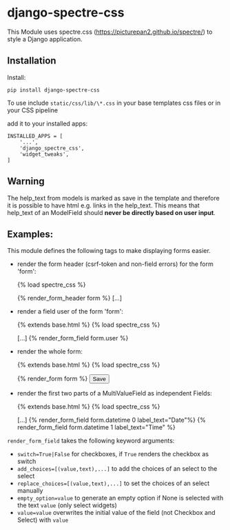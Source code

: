 # django-spectre-css

This Module uses spectre.css (https://picturepan2.github.io/spectre/) to style a Django application.


## Installation

Install:

    pip install django-spectre-css


To use include `static/css/lib/\*.css` in your base templates css files or in your CSS pipeline


add it to your installed apps:

    INSTALLED_APPS = [
        '...',
        'django_spectre_css',
        'widget_tweaks',
    ]

## Warning

The help_text from models is marked as save in the template and therefore it is possible to have html e.g. links in the help_text.
This means that help_text of an ModelField should **never be directly based on user input**.

## Examples:
This module defines the following tags to make displaying forms easier.

- render the form header (csrf-token and non-field errors) for the form 'form':


    {% load spectre_css %}
    <form method="POST">
    {% render_form_header form %}
    [...]
    </form>

- render a field user of the form 'form':


    {% extends base.html %}
    {% load spectre_css %}

    [...]
    {% render_form_field form.user %}

- render the whole form:


    {% extends base.html %}
    {% load spectre_css %}

    <form method="POST">
    {% render_form form %}
    <input type="submit" value="Save" class="btn btn-primary">
    </form>
    
- render the first two parts of a MultiValueField as independent Fields:


    {% extends base.html %}
    {% load spectre_css %}

    [...]
    {% render_form_field form.datetime 0 label_text="Date"%}
    {% render_form_field form.datetime 1 label_text="Time" %}


`render_form_field` takes the following keyword arguments:

- `switch=True|False` for checkboxes, if `True` renders the checkbox as switch
- `add_choices=[(value,text),...]` to add the choices of an select to the select
- `replace_choices=[(value,text),...]` to set the choices of an select manually
- `empty_option=value` to generate an empty option if None is selected with the text `value`  (only select widgets)
- `value=value` overwrites the initial value of the field (not Checkbox and Select) with `value` 
